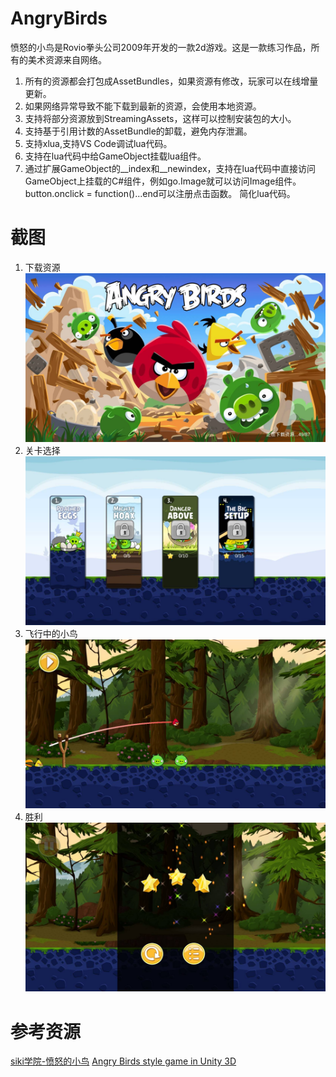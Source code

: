 # AngryBirds

愤怒的小鸟是Rovio拳头公司2009年开发的一款2d游戏。这是一款练习作品，所有的美术资源来自网络。

1. 所有的资源都会打包成AssetBundles，如果资源有修改，玩家可以在线增量更新。
2. 如果网络异常导致不能下载到最新的资源，会使用本地资源。
3. 支持将部分资源放到StreamingAssets，这样可以控制安装包的大小。
4. 支持基于引用计数的AssetBundle的卸载，避免内存泄漏。
5. 支持xlua,支持VS Code调试lua代码。
6. 支持在lua代码中给GameObject挂载lua组件。
7. 通过扩展GameObject的__index和__newindex，支持在lua代码中直接访问GameObject上挂载的C#组件，例如go.Image就可以访问Image组件。button.onclick = function()...end可以注册点击函数。
简化lua代码。

# 截图

1. 下载资源 
![下载资源](https://raw.githubusercontent.com/August14th/AngryBirds/master/Pictures/download.jpg)
2. 关卡选择
![关卡选择](https://raw.githubusercontent.com/August14th/AngryBirds/master/Pictures/level.jpg)
3. 飞行中的小鸟
![飞行中的小鸟](https://raw.githubusercontent.com/August14th/AngryBirds/master/Pictures/bird.jpg)
4. 胜利
![胜利](https://raw.githubusercontent.com/August14th/AngryBirds/master/Pictures/settle.jpg)

# 参考资源

[siki学院-愤怒的小鸟](http://www.sikiedu.com/my/course/134)
[Angry Birds style game in Unity 3D](https://dgkanatsios.com/2014/07/28/angry-birds-clone-in-unity-3d-source-code-included-3/)
